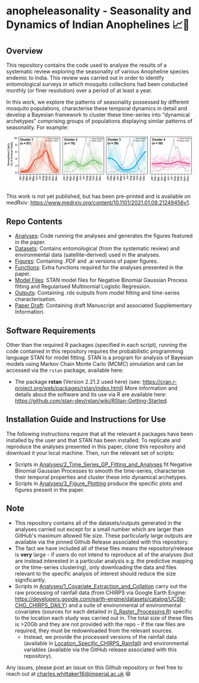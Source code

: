 # anopheleasonality - Seasonality and Dynamics of Indian Anophelines 📈🦟

## Overview
This repository contains the code used to analyse the results of a systematic review exploring the seasonality of various Anopheline species endemic to India. This review was carried out in order to identify entomological surveys in which mosquito collections had been conducted monthly (or finer resolution) over a period of at least a year. 

In this work, we explore the patterns of seasonality possessed by different mosquito populations, characterise these temporal dynamics in detail and develop a Bayesian framework to cluster these time-series into "dynamical archetypes" comprising groups of populations displaying similar patterns of seasonality. For example:

![alt text](https://github.com/cwhittaker1000/anopheleseasonality/blob/main/arcehtype_example.JPG?raw=true)

This work is not yet published, but has been pre-printed and is available on medRxiv: https://www.medrxiv.org/content/10.1101/2021.01.09.21249456v1.

## Repo Contents
- [Analyses](./Analyses): Code running the analyses and generates the figures featured in the paper.
- [Datasets](./Datasets): Contains entomological (from the systematic review) and environmental data (satellite-derived) used in the analyses.
- [Figures](./Figures): Containing .PDF and .ai versions of paper figures.
- [Functions](./Functions): Extra functions required for the analyses presented in the paper.
- [Model Files](./Model_Files): STAN model files for Negative Binomial Gaussian Process fitting and Regularised Multinomial Logistic Regression. 
- [Outputs](./Outputs): Containing .rds outputs from model fitting and time-series characterisation.
- [Paper Draft](./Paper_Draft): Containing draft Manuscript and associated Supplementary Information.

## Software Requirements
Other than the required R packages (specified in each script), running the code contained in this repository requires the probabilistic programming language STAN for model fitting. STAN is a program for analysis of Bayesian models using Markov Chain Monte Carlo (MCMC) simulation and can be accessed via the `rstan` package, available here:
- The package **rstan** (Version 2.21.2 used here) (see: https://cran.r-project.org/web/packages/rstan/index.html)
More information and details about the software and its use via R are available here: https://github.com/stan-dev/rstan/wiki/RStan-Getting-Started.

## Installation Guide and Instructions for Use
The following instructions require that all the relevant `R` packages have been installed by the user and that STAN has been installed. To replicate and reproduce the analyses presented in this paper, clone this repository and download it your local machine. Then, run the relevant set of scripts:
- Scripts in [Analyses/2_Time_Series_GP_Fitting_and_Analyses](./Analyses/2_Time_Series_GP_Fitting_and_Analyses) fit Negative Binomial Gaussian Processes to smooth the time-series, characterise their temporal properties and cluster these into dynamical archetypes.
- Scripts in [Analyses/3_Figure_Plotting](./Analyses/3_Figure_Plotting) produce the specific plots and figures present in the paper. 

## Note
- This repository contains all of the datasets/outputs generated in the analyses carried out except for a small number which are larger than GitHub's maximum allowed file size. These particularly large outputs are available via the pinned Github Release associated with this repository. 
- The fact we have included all of these files means the repository/release is **very** large - if users do not intend to reproduce all of the analyses (but are instead interested in a particular analysis e.g. the predictive mapping or the time-series clustering), only downloading the data and files relevant to the specific analysis of interest should reduce the size significantly. 
- Scripts in [Analyses/1_Covariate_Extraction_and_Collation](./Analyses/1_Covariate_Extraction_and_Collation) carry out the raw processing of rainfall data (from CHIRPS via Google Earth Engine: https://developers.google.com/earth-engine/datasets/catalog/UCSB-CHG_CHIRPS_DAILY) and a suite of environmental of environmental covariates (sources for each detailed in [0_Raster_Processing.R](./Analyses/1_Covariate_Extraction_and_Collation/0_Raster_Processing.R)) specific to the location each study was carried out in. The total size of these files is >20Gb and they are not provided with the repo - if the raw files are required, they must be redownloaded from the relevant sources. 
  - Instead, we provide the processed versions of the rainfall data (available in [Location_Specific_CHIRPS_Rainfall](./Datasets/CHIRPS_Rainfall_Data/Location_Specific_CHIRPS_Rainfall)) and environmental variables (available via the GitHub release associated with this repository).


Any issues, please post an issue on this Github repository or feel free to reach out at charles.whittaker16@imperial.ac.uk 😄 
